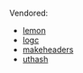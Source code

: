 Vendored:

* [lemon](https://www.hwaci.com/sw/lemon/)
* [logc](https://github.com/rxi/log.c)
* [makeheaders](https://www.hwaci.com/sw/mkhdr/)
* [uthash](https://troydhanson.github.io/uthash/)
